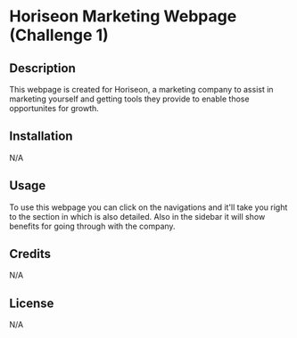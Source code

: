 # Horiseon Marketing Webpage (Challenge 1)

## Description

This webpage is created for Horiseon, a marketing company to assist in marketing yourself and getting tools they provide to enable those opportunites for growth.

## Installation

N/A

## Usage

To use this webpage you can click on the navigations and it'll take you right to the section in which is also detailed. Also in the sidebar it will show benefits for going through with the company.

## Credits

N/A

## License

N/A
